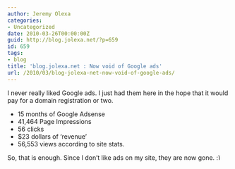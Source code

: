 ```yaml
---
author: Jeremy Olexa
categories:
- Uncategorized
date: 2010-03-26T00:00:00Z
guid: http://blog.jolexa.net/?p=659
id: 659
tags:
- blog
title: 'blog.jolexa.net : Now void of Google ads'
url: /2010/03/blog-jolexa-net-now-void-of-google-ads/
---
```


I never really liked Google ads. I just had them here in the hope that it would pay for a domain registration or two.

  * 15 months of Google Adsense
  * 41,464 Page Impressions
  * 56 clicks
  * $23 dollars of &#8216;revenue&#8217;
  * ﻿56,553 views according to site stats.

So, that is enough. Since I don&#8217;t like ads on my site, they are now gone. <img src="http://blog.jolexa.net/wp-includes/images/smilies/simple-smile.png" alt=":)" class="wp-smiley" style="height: 1em; max-height: 1em;" />